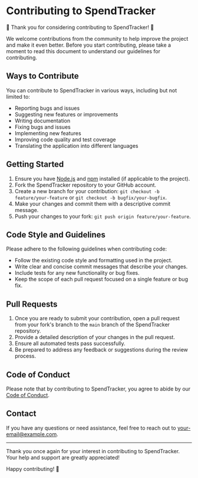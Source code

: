 # Contributing to SpendTracker

🎉 Thank you for considering contributing to SpendTracker! 🎉

We welcome contributions from the community to help improve the project and make it even better. Before you start contributing, please take a moment to read this document to understand our guidelines for contributing.

## Ways to Contribute

You can contribute to SpendTracker in various ways, including but not limited to:

- Reporting bugs and issues
- Suggesting new features or improvements
- Writing documentation
- Fixing bugs and issues
- Implementing new features
- Improving code quality and test coverage
- Translating the application into different languages

## Getting Started

1. Ensure you have [Node.js](https://nodejs.org/) and [npm](https://www.npmjs.com/) installed (if applicable to the project).
2. Fork the SpendTracker repository to your GitHub account.
3. Create a new branch for your contribution: `git checkout -b feature/your-feature` or `git checkout -b bugfix/your-bugfix`.
4. Make your changes and commit them with a descriptive commit message.
5. Push your changes to your fork: `git push origin feature/your-feature`.

## Code Style and Guidelines

Please adhere to the following guidelines when contributing code:

- Follow the existing code style and formatting used in the project.
- Write clear and concise commit messages that describe your changes.
- Include tests for any new functionality or bug fixes.
- Keep the scope of each pull request focused on a single feature or bug fix.

## Pull Requests

1. Once you are ready to submit your contribution, open a pull request from your fork's branch to the `main` branch of the SpendTracker repository.
2. Provide a detailed description of your changes in the pull request.
3. Ensure all automated tests pass successfully.
4. Be prepared to address any feedback or suggestions during the review process.

## Code of Conduct

Please note that by contributing to SpendTracker, you agree to abide by our [Code of Conduct](CODE_OF_CONDUCT.md).

## Contact

If you have any questions or need assistance, feel free to reach out to [your-email@example.com](mailto:your-email@example.com).

---

Thank you once again for your interest in contributing to SpendTracker. Your help and support are greatly appreciated!

Happy contributing! 🚀
